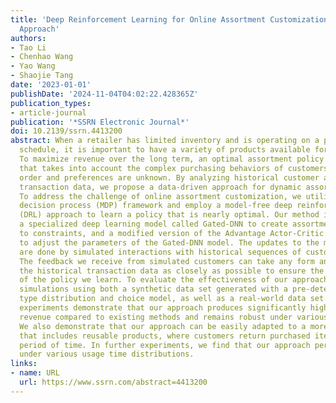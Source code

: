```yaml
---
title: 'Deep Reinforcement Learning for Online Assortment Customization: A Data-Driven
  Approach'
authors:
- Tao Li
- Chenhao Wang
- Yao Wang
- Shaojie Tang
date: '2023-01-01'
publishDate: '2024-11-04T04:02:22.428365Z'
publication_types:
- article-journal
publication: '*SSRN Electronic Journal*'
doi: 10.2139/ssrn.4413200
abstract: When a retailer has limited inventory and is operating on a periodic selling
  schedule, it is important to have a variety of products available for each customer.
  To maximize revenue over the long term, an optimal assortment policy is required
  that takes into account the complex purchasing behaviors of customers whose arrival
  order and preferences are unknown. By analyzing historical customer arrival and
  transaction data, we propose a data-driven approach for dynamic assortment planning.
  To address the challenge of online assortment customization, we utilize a Markov
  decision process (MDP) framework and employ a model-free deep reinforcement learning
  (DRL) approach to learn a policy that is nearly optimal. Our method involves using
  a specialized deep learning model called Gated-DNN to create assortments while adhering
  to constraints, and a modified version of the Advantage Actor-Critic (A2C) algorithm
  to adjust the parameters of the Gated-DNN model. The updates to the model’s parameters
  are done by simulated interactions with historical sequences of customer arrivals.
  The feedback we receive from simulated customers can take any form and should match
  the historical transaction data as closely as possible to ensure the effectiveness
  of the policy we learn. To evaluate the effectiveness of our approach, we conduct
  simulations using both a synthetic data set generated with a pre-determined customer
  type distribution and choice model, as well as a real-world data set. Our extensive
  experiments demonstrate that our approach produces significantly higher long-term
  revenue compared to existing methods and remains robust under various conditions.
  We also demonstrate that our approach can be easily adapted to a more general problem
  that includes reusable products, where customers return purchased items after a
  period of time. In further experiments, we find that our approach performs best
  under various usage time distributions.
links:
- name: URL
  url: https://www.ssrn.com/abstract=4413200
---
```

